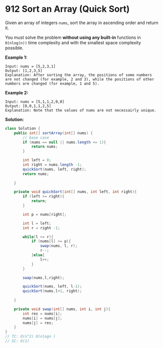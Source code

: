 # 912 Sort an Array (Quick Sort)

Given an array of integers `nums`, sort the array in ascending order and return it.

You must solve the problem **without using any built-in** functions in `O(nlog(n))` time complexity and with the smallest space complexity possible.

 

**Example 1:**

```
Input: nums = [5,2,3,1]
Output: [1,2,3,5]
Explanation: After sorting the array, the positions of some numbers are not changed (for example, 2 and 3), while the positions of other numbers are changed (for example, 1 and 5).
```

**Example 2:**

```
Input: nums = [5,1,1,2,0,0]
Output: [0,0,1,1,2,5]
Explanation: Note that the values of nums are not necessairly unique.
```

 

**Solution:**

```java
class Solution {
    public int[] sortArray(int[] nums) {
        // base case 
        if (nums == null || nums.length <= 1){
            return nums;
        }

        int left = 0;
        int right = nums.length -1;
        quickSort(nums, left, right);
        return nums;
        
    }

    private void quickSort(int[] nums, int left, int right){
        if (left >= right){
            return;
        }

        int p = nums[right];

        int l = left;
        int r = right -1;

        while(l <= r){
            if (nums[l] >= p){
                swap(nums, l, r);
                r--;
            }else{
                l++;
            }
        }

        swap(nums,l,right);

        quickSort(nums, left, l-1);
        quickSort(nums,l+1, right);
    
    }

    private void swap(int[] nums, int i, int j){
        int res = nums[i];
        nums[i] = nums[j];
        nums[j] = res;
    }
}
// TC: O(n^2) O(nlogn )
// SC: O(1)
```


